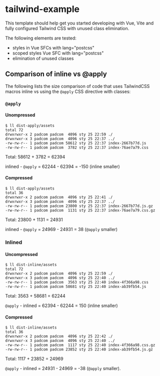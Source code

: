 # tailwind-example

This template should help get you started developing with Vue, Vite and fully configured Tailwind CSS with unused class elimination.

The following elements are tested:

- styles in Vue SFCs with lang="postcss"
- scoped styles Vue SFC with lang="postcss"
- elimination of unused classes

## Comparison of inline vs @apply

The following lists the size comparison of code that uses TailwindCSS macros inline vs using the `@apply` CSS directive with classes:

### `@apply`

#### Unompressed

```
$ ll dist-apply/assets
total 72
drwxrwxr-x 2 padcom padcom  4096 sty 25 22:59 ./
drwxrwxr-x 3 padcom padcom  4096 sty 25 22:37 ../
-rw-rw-r-- 1 padcom padcom 58612 sty 25 22:37 index-2667b77d.js
-rw-rw-r-- 1 padcom padcom  3782 sty 25 22:37 index-76ae7a79.css
```

Total:  58612 + 3782 = 62394

inlined - `@apply` = 62244 - 62394 = -150 (inline smaller)

#### Compressed

```
$ ll dist-apply/assets
total 36
drwxrwxr-x 2 padcom padcom  4096 sty 25 22:41 ./
drwxrwxr-x 3 padcom padcom  4096 sty 25 22:37 ../
-rw-rw-r-- 1 padcom padcom 23800 sty 25 22:37 index-2667b77d.js.gz
-rw-rw-r-- 1 padcom padcom  1131 sty 25 22:37 index-76ae7a79.css.gz
```

Total:  23800 + 1131 = 24931

inlined - `@apply` = 24969 - 24931 = 38 (`@apply` smaller)

### Inlined

#### Uncompressed

```
$ ll dist-inline/assets
total 72
drwxrwxr-x 2 padcom padcom  4096 sty 25 22:59 ./
drwxrwxr-x 3 padcom padcom  4096 sty 25 22:40 ../
-rw-rw-r-- 1 padcom padcom  3563 sty 25 22:40 index-4f366a98.css
-rw-rw-r-- 1 padcom padcom 58681 sty 25 22:40 index-ab39fb54.js
```

Total:  3563 + 58681 = 62244

`@apply` - inlined = 62394 - 62244 = 150 (inline smaller)

#### Compressed

```
$ ll dist-inline/assets
total 36
drwxrwxr-x 2 padcom padcom  4096 sty 25 22:42 ./
drwxrwxr-x 3 padcom padcom  4096 sty 25 22:40 ../
-rw-rw-r-- 1 padcom padcom  1117 sty 25 22:40 index-4f366a98.css.gz
-rw-rw-r-- 1 padcom padcom 23852 sty 25 22:40 index-ab39fb54.js.gz
```

Total:  1117 + 23852 = 24969

`@apply` - inlined = 24931 - 24969 = -38 (`@apply` smaller).
